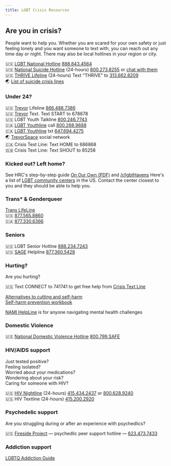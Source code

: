 ```yaml
---
title: LGBT Crisis Resources
---
```


## Are you in crisis?

People want to help you. Whether you are scared for your own safety or just feeling lonely and you want someone to text with, you can reach out any time day or night. There may also be local hotlines in your region or city.

🇺🇸 [LGBT National Hotline](https://www.glbthotline.org/) [888.843.4564](tel:+18888434564)  
🇺🇸 [National Suicide Hotline](https://suicidepreventionlifeline.org/chat/) (24-hours) [800.273.8255](tel:+18002738255) or [chat with them](https://suicidepreventionlifeline.org/chat/)  
🇺🇸 [THRIVE Lifeline](https://thrivelifeline.org/index.html) (24-hours) Text "THRIVE" to [313.662.8209](tel:+13136628209)  
🌏 [List of suicide crisis lines](https://en.wikipedia.org/wiki/List_of_suicide_crisis_lines)  

### Under 24?
🇺🇸 [Trevor](https://www.thetrevorproject.org/) Lifeline [866.488.7386](tel:+18664887386)  
🇺🇸 [Trevor](https://www.thetrevorproject.org/) Text. Text START to 678678  
🇺🇸 LGBT Youth Talkline [800.246.7743](tel:+18002467743)  
🇨🇦 [LGBT Youthline](https://www.youthline.ca/) call [800.268.9688](tel:+18002689688)  
🇨🇦 [LGBT Youthline](https://www.youthline.ca/) txt [647.694.4275](tel:+16476944275)  
🌏 [TrevorSpace](https://www.trevorspace.org/) social network  
🇨🇦 Crisis Text Line: Text HOME to 686868  
🇬🇧 Crisis Text Line: Text SHOUT to 85258  

### Kicked out? Left home?
See HRC's step-by-step guide [On Our Own (PDF)](https://assets2.hrc.org/files/assets/resources/HRC-OnOurOwn-LGBTQYouth.pdf?_ga=2.32591486.1913620520.1565743654-198396838.1565743654) and [/r/lgbtHavens](https://www.reddit.com/r/lgbtHavens/)
Here's a list of [LGBT community centers](https://www.lgbtcenters.org/LgbtCenters) in the US. Contact the center closest to you and they should be able to help you.  

### Trans* & Genderqueer
[Trans LifeLine](http://www.translifeline.org/)  
🇺🇸 [877.565.8860](tel:+18775658860)  
🇨🇦 [877.330.6366](tel:+18773306366)

### Seniors
🇺🇸 LGBT Senior Hotline [888.234.7243](tel:+18882347243)  
🇺🇸 [SAGE](https://www.sageusa.org/) Helpline [877.360.5428](tel:+18773605428)

### Hurting?
Are you hurting?

🇺🇸 Text CONNECT to 741741 to get free help from [Crisis Text Line](https://www.crisistextline.org/selfharm)

[Alternatives to cutting and self-harm](https://www.glbthotline.org/self-harm-prevention.html#professional)  
[Self-harm prevention workbook](https://www.glbthotline.org/self-harm-prevention.html)

[NAMI HelpLine](https://nami.org/help) is for anyone navigating mental health challenges

### Domestic Violence

🇺🇸 [National Domestic Violence Hotline](https://www.thehotline.org/is-this-abuse/) [800.799.SAFE](tel:+18007997233)

### HIV/AIDS support
Just tested positive?  
Feeling isolated?  
Worried about your medications?  
Wondering about your risk?  
Caring for someone with HIV?  

🇺🇸 [HIV Nightline](https://www.sfsuicide.org/our-programs/hiv-nightlines/) (24-hours) [415.434.2437](tel:+14154342437) or [800.628.9240](tel:+18006289240)  
🇺🇸 HIV Textline (24-hours) [415.200.2920](tel:+14152002920)  

### Psychedelic support
Are you struggling during or after an experience with psychedlics?

🇺🇸 [Fireside Project](https://firesideproject.org) — psychedlic peer support hotline — [623.473.7433](tel:+16234737433)

### Addiction support

[LGBTQ Addiction Guide](https://www.drugrehab.com/guides/lgbtq/)
